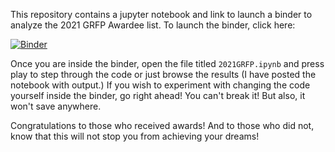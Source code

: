 This repository contains a jupyter notebook and link to launch a binder 
to analyze the 2021 GRFP Awardee list. To launch the binder, click here:


[![Binder](https://mybinder.org/badge_logo.svg)](https://mybinder.org/v2/gh/ognancy4life/GRFP/main)

Once you are inside the binder, open the file titled `2021GRFP.ipynb` and 
press play to step through the code or 
just browse the results (I have posted the notebook with output.) If you wish
to experiment with changing the code yourself inside the binder, go right 
ahead! You can't break it! But also, it won't save anywhere.

Congratulations to those who received awards! And to those who did not, 
know that this will not stop you from achieving your dreams! 
